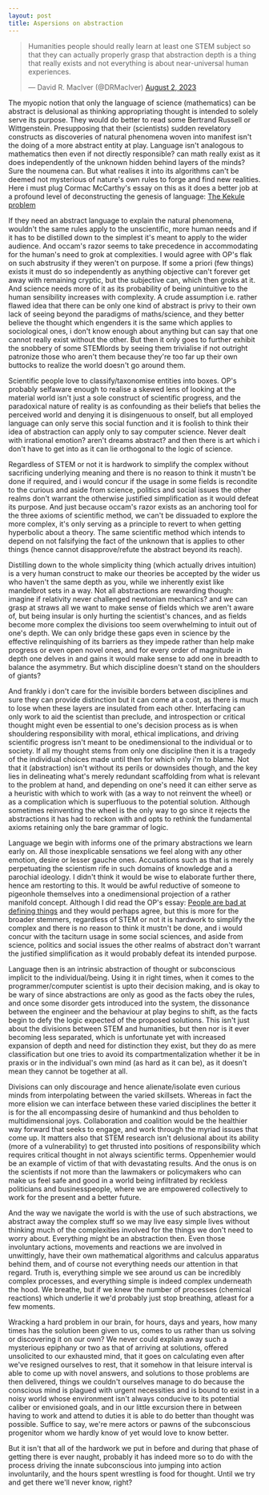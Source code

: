 ```yaml
---
layout: post
title: Aspersions on abstraction
---
```

<blockquote class="twitter-tweet"><p lang="en" dir="ltr">Humanities people should really learn at least one STEM subject so that they can actually properly grasp that abstraction depth is a thing that really exists and not everything is about near-universal human experiences.</p>&mdash; David R. MacIver (@DRMacIver) <a href="https://twitter.com/DRMacIver/status/1686742028674072577?ref_src=twsrc%5Etfw">August 2, 2023</a></blockquote> <script async src="https://platform.twitter.com/widgets.js" charset="utf-8"></script> 

The myopic notion that only the language of science (mathematics) can be abstract is delusional as thinking appropriating thought is intended to solely serve its purpose. They would do better to read some Bertrand Russell or Wittgenstein. Presupposing that their (scientists) sudden revelatory constructs as discoveries of natural phenomena woven into manifest isn't the doing of a more abstract entity at play. Language isn't analogous to mathematics then even if not directly responsible? can math really exist as it does independently of the unknown hidden behind layers of the minds? Sure the noumena can. But what realises it into its algorithms can't be deemed not mysterious of nature's own rules to forge and find new realities. Here i must plug Cormac McCarthy's essay on this as it does a better job at a profound level of deconstructing the genesis of language: <a href="https://nautil.us/the-kekul-problem-236574/">The Kekule problem</a>

If they need an abstract language to explain the natural phenomena, wouldn't the same rules apply to the unscientific, more human needs and if it has to be distilled down to the simplest it's meant to apply to the wider audience. And occam's razor seems to take precedence in accommodating for the human's need to grok at complexities. I would agree with OP's flak on such abstrusity if they weren't on purpose. If some a priori (few things) exists it must do so independently as anything objective can't forever get away with remaining cryptic, but the subjective can, which then groks at it. And science needs more of it as its probability of being unintuitive to the human sensibility increases with complexity. A crude assumption i.e. rather flawed idea that there can be only one kind of abstract is privy to their own lack of seeing beyond the paradigms of maths/science, and they better believe the thought which engenders it is the same which applies to sociological ones, i don't know enough about anything but can say that one cannot really exist without the other. But then it only goes to further exhibit the snobbery of some STEMlords by seeing them trivialise if not outright patronize those who aren't them because they're too far up their own buttocks to realize the world doesn't go around them.

Scientific people love to classify/taxonomise entities into boxes. OP's probably selfaware enough to realise a skewed lens of looking at the material world isn't just a sole construct of scientific progress, and the paradoxical nature of reality is as confounding as their beliefs that belies the perceived world and denying it is disingenuous to onself, but all employed language can only serve this social function and it is foolish to think their idea of abstraction can apply only to say computer science. Never dealt with irrational emotion? aren't dreams abstract? and then there is art which i don't have to get into as it can lie orthogonal to the logic of science. 

Regardless of STEM or not it is hardwork to simplify the complex without sacrificing underlying meaning and there is no reason to think it mustn't be done if required, and i would concur if the usage in some fields is recondite to the curious and aside from science, politics and social issues the other realms don't warrant the otherwise justified simplification as it would defeat its purpose. And just because occam's razor exists as an anchoring tool for the three axioms of scientific method, we can't be dissuaded to explore the more complex, it's only serving as a principle to revert to when getting hyperbolic about a theory. The same scientific method which intends to depend on not falsifying the fact of the unknown that is applies to other things (hence cannot disapprove/refute the abstract beyond its reach). 

Distilling down to the whole simplicity thing (which actually drives intuition) is a very human construct to make our theories be accepted by the wider us who haven't the same depth as you, while we inherently exist like mandelbrot sets in a way. Not all abstractions are rewarding though: imagine if relativity never challenged newtonian mechanics? and we can grasp at straws all we want to make sense of fields which we aren't aware of, but being insular is only hurting the scientist's chances, and as fields become more complex the divisions too seem overwhelming to intuit out of one's depth. We can only bridge these gaps even in science by the effective relinquishing of its barriers as they impede rather than help make progress or even open novel ones, and for every order of magnitude in depth one delves in and gains it would make sense to add one in breadth to balance the asymmetry. But which discipline doesn't stand on the shoulders of giants? 

And frankly i don't care for the invisible borders between disciplines and sure they can provide distinction but it can come at a cost, as there is much to lose when these layers are insulated from each other. Interfacing can only work to aid the scientist than preclude, and introspection or critical thought might even be essential to one's decision process as is when shouldering responsibility with moral, ethical implications, and driving scientific progress isn't meant to be onedimensional to the individual or to society. If all my thought stems from only one discipline then it is a tragedy of the individual choices made until then for which only i'm to blame. Not that it (abstraction) isn't without its perils or downsides though, and the key lies in delineating what's merely redundant scaffolding from what is relevant to the problem at hand, and depending on one's need it can either serve as a heuristic with which to work with (as a way to not reinvent the wheel) or as a complication which is superfluous to the potential solution. Although sometimes reinventing the wheel is the only way to go since it rejects the abstractions it has had to reckon with and opts to rethink the fundamental axioms retaining only the bare grammar of logic.

Language we begin with informs one of the primary abstractions we learn early on. All those inexplicable sensations we feel along with any other emotion, desire or lesser gauche ones. Accusations such as that is merely perpetuating the scientism rife in such domains of knowledge and a parochial ideology. I didn't think it would be wise to elaborate further there, hence am restorting to this. It would be awful reductive of someone to pigeonhole themselves into a onedimensional projection of a rather manifold concept. Although I did read the OP's essay: <a href="https://notebook.drmaciver.com/posts/2021-07-02-09:29.html">People are bad at defining things</a> and they would perhaps agree, but this is more for the broader stemmers, regardless of STEM or not it is hardwork to simplify the complex and there is no reason to think it mustn't be done, and i would concur with the taciturn usage in some social sciences, and aside from science, politics and social issues the other realms of abstract don't warrant the justified simplification as it would probably defeat its intended purpose.

Language then is an intrinsic abstraction of thought or subconscious implicit to the individual/being. Using it in right times, when it comes to the programmer/computer scientist is upto their decision making, and is okay to be wary of since abstractions are only as good as the facts obey the rules, and once some disorder gets introduced into the system, the dissonance between the engineer and the behaviour at play begins to shift, as the facts begin to defy the logic expected of the proposed solutions. This isn't just about the divisions between STEM and humanities, but then nor is it ever becoming less separated, which is unfortunate yet with increased expansion of depth and need for distinction they exist, but they do as mere classification but one tries to avoid its compartmentalization whether it be in praxis or in the individual's own mind (as hard as it can be), as it doesn't mean they cannot be together at all. 

Divisions can only discourage and hence alienate/isolate even curious minds from interpolating between the varied skillsets. Whereas in fact the more elision we can interface between these varied disciplines the better it is for the all encompassing desire of humankind and thus beholden to multidimensional joys. Collaboration and coalition would be the healthier way forward that seeks to engage, and work through the myriad issues that come up. It matters also that STEM research isn't delusional about its ability (more of a vulnerability) to get thrusted into positions of responsibility which requires critical thought in not always scientific terms. Oppenhemier would be an example of victim of that with devastating results. And the onus is on the scientists if not more than the lawmakers or policymakers who can make us feel safe and good in a world being infiltrated by reckless politicians and businesspeople, where we are empowered collectively to work for the present and a better future.

And the way we navigate the world is with the use of such abstractions, we abstract away the complex stuff so we may live easy simple lives without thinking much of the complexities involved for the things we don't need to worry about. Everything might be an abstraction then. Even those involuntary actions, movements and reactions we are involved in unwittingly, have their own mathematical algorithms and calculus apparatus behind them, and of course not everything needs our attention in that regard. Truth is, everything simple we see around us can be incredibly complex processes, and everything simple is indeed complex underneath the hood. We breathe, but if we knew the number of processes (chemical reactions) which underlie it we'd probably just stop breathing, atleast for a few moments. 

Wracking a hard problem in our brain, for hours, days and years, how many times has the solution been given to us, comes to us rather than us solving or discovering it on our own? We never could explain away such a mysterious epiphany or two as that of arriving at solutions, offered unsolicited to our exhausted mind, that it goes on calculating even after we've resigned ourselves to rest, that it somehow in that leisure interval is able to come up with novel answers, and solutions to those problems are then delivered, things we couldn't ourselves manage to do because the conscious mind is plagued with urgent necessities and is bound to exist in a noisy world whose environment isn't always conducive to its potential caliber or envisioned goals, and in our little excursion there in between having to work and attend to duties it is able to do better than thought was possible. Suffice to say, we're mere actors or pawns of the subconscious progenitor whom we hardly know of yet would love to know better. 

But it isn't that all of the hardwork we put in before and during that phase of getting there is ever naught, probably it has indeed more so to do with the process driving the innate subconscious into jumping into action involuntarily, and the hours spent wrestling is food for thought. Until we try and get there we'll never know, right?
